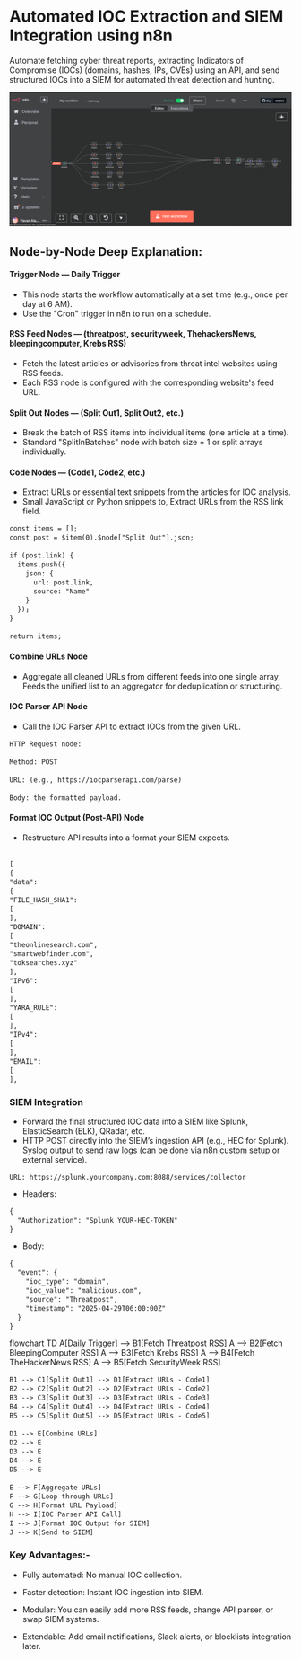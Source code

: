 # Automated IOC Extraction and SIEM Integration using n8n

Automate fetching cyber threat reports, extracting Indicators of Compromise (IOCs) (domains, hashes, IPs, CVEs) using an API, and send structured IOCs into a SIEM for automated threat detection and hunting.

![IOC Extraction Flow](assets/IOC.png)


## Node-by-Node Deep Explanation:

#### Trigger Node — Daily Trigger
- This node starts the workflow automatically at a set time (e.g., once per day at 6 AM).
- Use the "Cron" trigger in n8n to run on a schedule.

#### RSS Feed Nodes — (threatpost, securityweek, ThehackersNews, bleepingcomputer, Krebs RSS)

- Fetch the latest articles or advisories from threat intel websites using RSS feeds.
- Each RSS node is configured with the corresponding website's feed URL.

#### Split Out Nodes — (Split Out1, Split Out2, etc.)

- Break the batch of RSS items into individual items (one article at a time).
- Standard "SplitInBatches" node with batch size = 1 or split arrays individually.

#### Code Nodes — (Code1, Code2, etc.)

- Extract URLs or essential text snippets from the articles for IOC analysis.
- Small JavaScript or Python snippets to, Extract URLs from the RSS link field.

````
const items = [];
const post = $item(0).$node["Split Out"].json;

if (post.link) {
  items.push({
    json: {
      url: post.link,
      source: "Name"
    }
  });
}

return items;
````

#### Combine URLs Node
- Aggregate all cleaned URLs from different feeds into one single array, Feeds the unified list to an aggregator for deduplication or structuring.


#### IOC Parser API Node

- Call the IOC Parser API to extract IOCs from the given URL.
```
HTTP Request node:

Method: POST

URL: (e.g., https://iocparserapi.com/parse)

Body: the formatted payload.
```

#### Format IOC Output (Post-API) Node

- Restructure API results into a format your SIEM expects.

````

[
{
"data": 
{
"FILE_HASH_SHA1": 
[
],
"DOMAIN": 
[
"theonlinesearch.com",
"smartwebfinder.com",
"toksearches.xyz"
],
"IPv6": 
[
],
"YARA_RULE": 
[
],
"IPv4": 
[
],
"EMAIL": 
[
],

````


### SIEM Integration

- Forward the final structured IOC data into a SIEM like Splunk, ElasticSearch (ELK), QRadar, etc.
- HTTP POST directly into the SIEM’s ingestion API (e.g., HEC for Splunk). Syslog output to send raw logs (can be done via n8n custom setup or external service).

````
URL: https://splunk.yourcompany.com:8088/services/collector
````
- Headers:
````
{
  "Authorization": "Splunk YOUR-HEC-TOKEN"
}
````

- Body:
````
{
  "event": {
    "ioc_type": "domain",
    "ioc_value": "malicious.com",
    "source": "Threatpost",
    "timestamp": "2025-04-29T06:00:00Z"
  }
}
````

flowchart TD
    A[Daily Trigger] --> B1[Fetch Threatpost RSS]
    A --> B2[Fetch BleepingComputer RSS]
    A --> B3[Fetch Krebs RSS]
    A --> B4[Fetch TheHackerNews RSS]
    A --> B5[Fetch SecurityWeek RSS]
    
    B1 --> C1[Split Out1] --> D1[Extract URLs - Code1]
    B2 --> C2[Split Out2] --> D2[Extract URLs - Code2]
    B3 --> C3[Split Out3] --> D3[Extract URLs - Code3]
    B4 --> C4[Split Out4] --> D4[Extract URLs - Code4]
    B5 --> C5[Split Out5] --> D5[Extract URLs - Code5]
    
    D1 --> E[Combine URLs]
    D2 --> E
    D3 --> E
    D4 --> E
    D5 --> E
    
    E --> F[Aggregate URLs]
    F --> G[Loop through URLs]
    G --> H[Format URL Payload]
    H --> I[IOC Parser API Call]
    I --> J[Format IOC Output for SIEM]
    J --> K[Send to SIEM]



### Key Advantages:- 
- Fully automated: No manual IOC collection.

- Faster detection: Instant IOC ingestion into SIEM.

-  Modular: You can easily add more RSS feeds, change API parser, or swap SIEM systems.

- Extendable: Add email notifications, Slack alerts, or blocklists integration later.
















